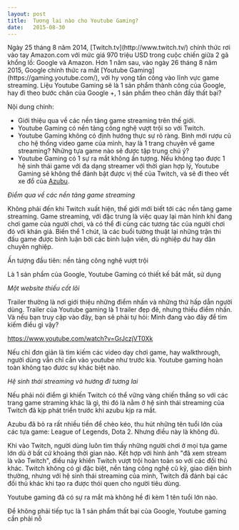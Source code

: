 ```yaml
---
layout: post
title:  Tương lai nào cho Youtube Gaming?
date:   2015-08-30
---
```

<p class="intro">Ngày 25 tháng 8 năm 2014, [Twitch.tv](http://www.twitch.tv/) chính thức rơi vào tay Amazon.com với mức giá 970 triệu USD trong cuộc chiến giữa 2 gã khổng lồ: Google và Amazon. Hơn 1 năm sau, vào ngày 26 tháng 8 năm 2015, Google chính thức ra mắt [Youtube Gaming](https://gaming.youtube.com/), với hy vọng tấn công vào lĩnh vực game streaming. Liệu Youtube Gaming sẽ là 1 sản phẩm thành công của Google, hay đi theo bước chân của Google +, 1 sản phẩm theo chân đầy thất bại?
</p>

Nội dung chính: 
+ Giới thiệu qua về các nền tảng game streaming trên thế giới.
+ Youtube Gaming có nền tảng công nghệ vượt trội so với Twitch.
+ Youtube Gaming không có định hướng thực sự rõ ràng. Bình mới rượu cũ cho hệ thống video game của mình, hay là 1 trang chuyên về game streaming? Những tựa game nào sẽ được tập trung chú ý?
+ Youtube Gaming có 1 sự ra mắt không ấn tượng. Nếu không tạo được 1 hệ sinh thái game với đa dạng streamer với thời gian hợp lý, Youtube Gaming sẽ không thể đánh bật được vị thế của Twitch, và sẽ đi theo vết xe đổ của [Azubu](http://www.azubu.tv/).

*Điểm qua về các nền tảng game streaming*

Không phải đến khi Twitch xuất hiện, thế giới mới biết tới các nền tảng game streaming. Game streaming, với đặc trưng là việc quay lại màn hình khi đang chơi game của người chơi, và có thể đi cùng các tương tác của người chơi đó với khán giả. Biến thể 1 chút, là các buổi tường thuật lại những trận thi đấu game được bình luận bởi các bình luận viên, dù nghiệp dư hay dân chuyên nghiệp. 

Ấn tượng đầu tiên: nền tảng công nghệ vượt trội

Là 1 sản phẩm của Google, Youtube Gaming có thiết kế bắt mắt, sử dụng 

*Một website thiếu cốt lõi*

Trailer thường là nơi giới thiệu những điểm nhấn và những thứ hấp dẫn người dùng. Trailer của Youtube gaming là 1 trailer đẹp đẽ, nhưng thiếu điểm nhấn. Và nếu bạn truy cập vào đây, bạn sẽ phải tự hỏi: Mình đang vào đây để tìm kiếm điều gì vậy?

https://www.youtube.com/watch?v=GrJczjVT0Xk

Nếu chỉ đơn giản là tìm kiếm các video dạy chơi game, hay walkthrough, người dùng vẫn chỉ cần vào youtube như trước kia. Youtube gaming hoàn toàn không tạo đươc sự khác biệt nào.

*Hệ sinh thái streaming và hướng đi tương lai*

Nếu phải nói điểm gì khiến Twitch có thể vững vàng chiến thắng so với các trang game straming khác là gì, thì đó là nằm ở hệ sinh thái streaming của Twitch đã kịp phát triển trước khi azubu kịp ra mắt. 

Azubu đã bỏ ra rất nhiều tiền để chèo kéo, thu hút những tên tuổi lớn của các tựa game: League of Legends, Dota 2. Nhưng điều này là không đủ. 

Khi vào Twitch, người dùng luôn tìm thấy những người chơi ở mọi tựa game lớn dù ở bất cứ khoảng thời gian nào. Kết hợp với hình ảnh "đã xem stream là vào Twitch", điều này khiến Twitch vượt trội hoàn toàn so với các đối thủ khác. Twitch không có gì đặc biệt, nền tảng công nghệ cũ kỹ, giao diện bình thường, nhưng với hệ sinh thái streaming của mình, Twitch đã đánh bại các đối thủ khác khi tạo ra được thói quen cho người tiêu dùng.

Youtube gaming đã có sự ra mắt mà không hề đi kèm 1 tên tuổi lớn nào.

Để không phải tiếp tục là 1 sản phẩm thất bại của Google, Youtube gaming cần phải nỗ 